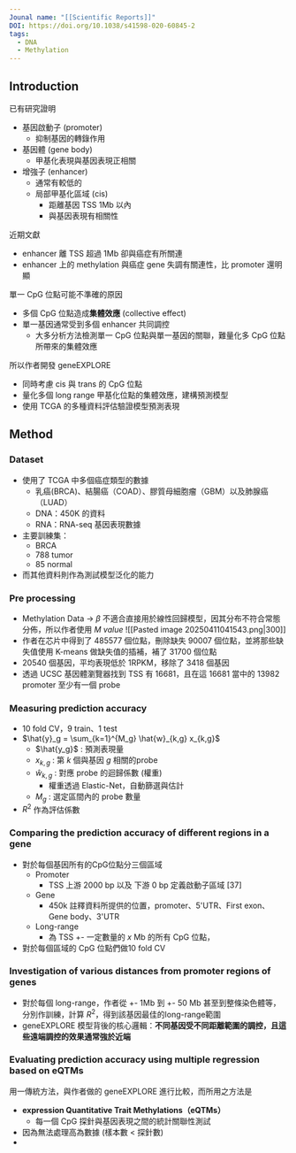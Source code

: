 ```yaml
---
Jounal name: "[[Scientific Reports]]"
DOI: https://doi.org/10.1038/s41598-020-60845-2
tags:
  - DNA
  - Methylation
---
```

## Introduction
已有研究證明
- 基因啟動子 (promoter)
	- 抑制基因的轉錄作用
- 基因體 (gene body)
	- 甲基化表現與基因表現正相關
- 增強子 (enhancer)
	- 通常有較低的
	- 局部甲基化區域 (cis)
		- 距離基因 TSS 1Mb 以內
		- 與基因表現有相關性

近期文獻
- enhancer 離 TSS 超過 1Mb 卻與癌症有所關連
- enhancer 上的 methylation 與癌症 gene 失調有關連性，比 promoter 還明顯

單一 CpG 位點可能不準確的原因
- 多個 CpG 位點造成**集體效應** (collective effect)
- 單一基因通常受到多個 enhancer 共同調控
	- 大多分析方法檢測單一 CpG 位點與單一基因的關聯，難量化多 CpG 位點所帶來的集體效應

所以作者開發 geneEXPLORE
- 同時考慮 cis 與 trans 的 CpG 位點
- 量化多個 long range 甲基化位點的集體效應，建構預測模型
- 使用 TCGA 的多種資料評估驗證模型預測表現

## Method
### Dataset
- 使用了 TCGA 中多個癌症類型的數據
	- 乳癌(BRCA)、結腸癌（COAD）、膠質母細胞瘤（GBM）以及肺腺癌（LUAD）
	- DNA：450K 的資料
	- RNA：RNA-seq 基因表現數據
- 主要訓練集：
	- BRCA
	- 788 tumor
	- 85 normal
- 而其他資料則作為測試模型泛化的能力

### Pre processing
- Methylation Data $\rightarrow$ $\beta$ 不適合直接用於線性回歸模型，因其分布不符合常態分佈，所以作者使用 $M \ value$
	![[Pasted image 20250411041543.png|300]]
- 作者在芯片中得到了 485577 個位點，刪除缺失 90007 個位點，並將那些缺失值使用 K-means 做缺失值的插補，補了 31700 個位點
- 20540 個基因，平均表現低於 1RPKM，移除了 3418 個基因
- 透過 UCSC 基因體瀏覽器找到 TSS 有 16681，且在這 16681 當中的 13982 promoter 至少有一個 probe
### Measuring prediction accuracy
- 10 fold CV，9 train、1 test
- $\hat{y}_g = \sum_{k=1}^{M_g} \hat{w}_{k,g} x_{k,g}$
	- $\hat{y_g}$ : 預測表現量
	- $x_{k,g}$ : 第 $k$ 個與基因 $g$ 相關的probe
	- $\hat{w}_{k,g}$ : 對應 probe 的迴歸係數 (權重)
		- 權重透過 Elastic-Net，自動篩選與估計
	- $M_g$ : 選定區間內的 probe 數量
- $R^2$ 作為評估係數
### Comparing the prediction accuracy of different regions in a gene
- 對於每個基因所有的CpG位點分三個區域
	- Promoter
		- TSS 上游 2000 bp 以及 下游 0 bp 定義啟動子區域 [37]
	- Gene
		- 450k 註釋資料所提供的位置，promoter、5'UTR、First exon、Gene body、3'UTR
	- Long-range 
		- 為 TSS +- 一定數量的 $x$ Mb 的所有 CpG 位點，
- 對於每個區域的 CpG 位點們做10 fold CV

### Investigation of various distances from promoter regions of genes
- 對於每個 long-range，作者從 +- 1Mb 到 +- 50 Mb 甚至到整條染色體等，分別作訓練，計算 $R^2$，得到該基因最佳的long-range範圍
- geneEXPLORE 模型背後的核心邏輯：**不同基因受不同距離範圍的調控，且這些遠端調控的效果通常強於近端**
### Evaluating prediction accuracy using multiple regression based on eQTMs
用一傳統方法，與作者做的 geneEXPLORE 進行比較，而所用之方法是
- **expression Quantitative Trait Methylations（eQTMs）**
	- 每一個 CpG 探針與基因表現之間的統計關聯性測試
- 因為無法處理高為數據 (樣本數 < 探針數)
- 
